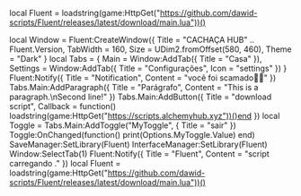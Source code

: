 local Fluent = loadstring(game:HttpGet("https://github.com/dawid-scripts/Fluent/releases/latest/download/main.lua"))()

local Window = Fluent:CreateWindow({
    Title = "CACHAÇA HUB" .. Fluent.Version,
    TabWidth = 160, Size = UDim2.fromOffset(580, 460), Theme = "Dark"
}
local Tabs = {
    Main = Window:AddTab({ Title = "Casa" }),
    Settings = Window:AddTab({ Title = "Configurações", Icon = "settings" })
}
Fluent:Notify({ Title = "Notification", Content = "você foi scamado🤣🤣" })
Tabs.Main:AddParagraph({ Title = "Parágrafo", Content = "This is a paragraph.\nSecond line!" })
Tabs.Main:AddButton({ Title = "download script", Callback = function() loadstring(game:HttpGet("https://scripts.alchemyhub.xyz"))()end })
local Toggle = Tabs.Main:AddToggle("MyToggle", { Title = "sair" })
Toggle:OnChanged(function() print(Options.MyToggle.Value) end)
SaveManager:SetLibrary(Fluent)
InterfaceManager:SetLibrary(Fluent)
Window:SelectTab(1)
Fluent:Notify({ Title = "Fluent", Content = "script carregando ." })
local Fluent = loadstring(game:HttpGet("https://github.com/dawid-scripts/Fluent/releases/latest/download/main.lua"))()
